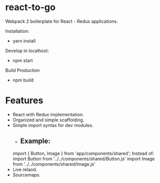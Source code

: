 # react-to-go

Webpack 2 boilerplate for React - Redux applications.

Installation:

- yarn install

Develop in localhost: 

- npm start

Build Production

- npm build

# Features

- React with Redux implementation.
- Organized and simple scaffolding.
- Simple import syntax for dev modules. 
    - ## Example: 
    import { Button, Image } from 'app/components/shared';
    Instead of:
    import Button from '../../components/shared/Button.js'
    import Image from '../../components/shared/Image.js'
- Live relaod.
- Sourcemaps.